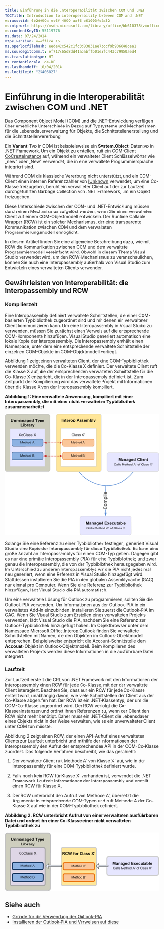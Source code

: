```yaml
---
title: Einführung in die Interoperabilität zwischen COM und .NET
TOCTitle: Introduction to interoperability between COM and .NET
ms:assetid: 6b2d099a-ec6f-4099-aaf6-e61003fe5a32
ms:mtpsurl: https://msdn.microsoft.com/library/office/bb610378(v=office.15)
ms:contentKeyID: 55119776
ms.date: 07/24/2014
mtps_version: v=office.15
ms.openlocfilehash: eede42c542c1fc3d83831ae72ccf9b906648cea1
ms.sourcegitcommit: ef717c65d8dd41ababffb01eafc443c79950aed4
ms.translationtype: HT
ms.contentlocale: de-DE
ms.lasthandoff: 10/04/2018
ms.locfileid: "25406827"
---
```

# <a name="introduction-to-interoperability-between-com-and-net"></a>Einführung in die Interoperabilität zwischen COM und .NET

Das Component Object Model (COM) und die .NET-Entwicklung verfügen über erhebliche Unterschiede in Bezug auf Typsysteme und Mechanismen für die Lebensdauerverwaltung für Objekte, die Schnittstellenerstellung und die Schnittstellenvererbung. 

Ein **Variant**-Typ in COM ist beispielsweise ein **System.Object**-Datentyp in .NET Framework. Um ein Objekt zu erstellen, ruft ein COM-Client [CoCreateInstance](https://docs.microsoft.com/windows/desktop/api/combaseapi/nf-combaseapi-cocreateinstance) auf, während ein verwalteter Client Schlüsselwörter wie „new“ oder „New“ verwendet, die in eine verwaltete Programmiersprache integriert sind. 

Während COM die klassische Vererbung nicht unterstützt, und ein COM-Client einen internen Referenzzähler von [IUnknown](https://docs.microsoft.com/windows/desktop/api/unknwn/nn-unknwn-iunknown) verwendet, um eine Co-Klasse freizugeben, beruht ein verwalteter Client auf der zur Laufzeit durchgeführten Garbage Collection von .NET Framework, um ein Objekt freizugeben. 

Diese Unterschiede zwischen der COM- und .NET-Entwicklung müssen durch einen Mechanismus aufgelöst werden, wenn Sie einen verwalteten Client auf einem COM-Objektmodell entwickeln. Der Runtime Callable Wrapper (RCW) ist ein solcher Mechanismus, der eine transparente Kommunikation zwischen COM und dem verwalteten Programmierungsmodell ermöglicht.

In diesem Artikel finden Sie eine allgemeine Beschreibung dazu, wie mit RCW die Kommunikation zwischen COM und dem verwaltete Programmiermodell vereinfacht wird. Obwohl in diesem Thema Visual Studio verwendet wird, um den RCW-Mechanismus zu veranschaulichen, können Sie auch eine Interopassembly außerhalb von Visual Studio zum Entwickeln eines verwalteten Clients verwenden.

## <a name="facilitating-interoperability-the-interop-assembly-and-rcw"></a>Gewährleisten von Interoperabilität: die Interopassembly und RCW

### <a name="compile-time"></a>Kompilierzeit

Eine Interopassembly definiert verwaltete Schnittstellen, die einer COM-basierten Typbibliothek zugeordnet sind und mit denen ein verwalteter Client kommunizieren kann. Um eine Interopassembly in Visual Studio zu verwenden, müssen Sie zunächst einen Verweis auf die entsprechende COM-Komponente hinzufügen. Visual Studio generiert automatisch eine lokale Kopie der Interopassembly. Die Interopassembly enthält einen Namespace, unter dem eine entsprechende verwaltete Schnittstelle der einzelnen COM-Objekte im COM-Objektmodell vorliegt. 

Abbildung 1 zeigt einen verwalteten Client, der eine COM-Typbibliothek verwenden möchte, die die Co-Klasse X definiert. Der verwaltete Client ruft die Klasse X auf, die der entsprechenden verwalteten Schnittstelle für die Co-Klasse X entspricht, die in der Interopassembly definiert ist. Zum Zeitpunkt der Kompilierung wird das verwaltete Projekt mit Informationen über die Klasse X von der Interopassembly kompiliert.

**Abbildung 1: Eine verwaltete Anwendung, kompiliert mit einer Interopassembly, die mit einer nicht verwalteten Typbibliothek zusammenarbeitet**

![Eine verwaltete Anwendung, kompiliert mit einer Interopassembly, die mit einer nicht verwalteten Typbibliothek zusammenarbeitet](media/pia-unmanaged-type-library.gif)
  
Solange Sie eine Referenz zu einer Typbibliothek festlegen, generiert Visual Studio eine Kopie der Interopassembly für diese Typbibliothek. Es kann eine große Anzahl an Interopassemblys für einen COM-Typ geben. Dagegen gibt es nur eine primäre Interopassembly (PIA) für eine Typbibliothek; und zwar genau die Interopassembly, die von der Typbibliothek herausgegeben wird. Im Unterschied zu anderen Interopassemblys wir die PIA nicht jedes mal neu generiert, wenn eine Referenz in Visual Studio hinzugefügt wird. Stattdessen installieren Sie die PIA in den globalen Assemblycache (GAC) nur einmal pro Computer. Wenn Sie eine Referenz zur Typbibliothek hinzufügen, lädt Visual Studio die PIA automatisch.

Um eine verwaltete Lösung für Outlook zu programmieren, sollten Sie die Outlook-PIA verwenden. Um Informationen aus der Outlook-PIA in ein verwaltetes Add-In einzubinden, installieren Sie zuerst die Outlook-PIA im GAC. Wenn Sie Visual Studio zum Erstellen eines verwalteten Projekts verwenden, lädt Visual Studio die PIA, nachdem Sie eine Referenz zur Outlook-Typbibliothek hinzugefügt haben. Im Objektbrowser unter dem Namespace Microsoft.Office.Interop.Outlook finden Sie verwaltete Schnittstellen mit Namen, die den Objekten im Outlook-Objektmodell entsprechen. Beispielsweise entspricht die Account-Schnittstelle dem **Account**-Objekt im Outlook-Objektmodell. Beim Kompilieren des verwalteten Projekts werden diese Informationen in die ausführbare Datei integriert.

### <a name="run-time"></a>Laufzeit

Zur Laufzeit erstellt die CRL von .NET Framework mit den Informationen der Interopassembly einen RCW für jede Co-Klasse, mit der der verwaltete Client interagiert. Beachten Sie, dass nur ein RCW für jede Co-Klasse erstellt wird, unabhängig davon, wie viele Schnittstellen der Client aus der Co-Klasse abgerufen hat. Der RCW ist ein .NET-Klassentyp, der um die COM-Co-Klasse angeordnet wird. Der RCW verfolgt die Co-Klasseninstanzen und ordnet ihnen Referenzen zu, wenn der Client den RCW nicht mehr benötigt. Daher muss ein .NET-Client die Lebensdauer eines Objekts nicht in der Weise verwalten, wie es ein unverwalteter Client unter COM tun müsste.

Abbildung 2 zeigt einen RCW, der einen API-Aufruf eines verwalteten Clients zur Laufzeit unterbricht und mithilfe der Informationen der Interopassembly den Aufruf der entsprechenden API in der COM-Co-Klasse zuordnet. Das folgende Verfahren beschreibt, wie das geschieht:

1.  Der verwaltete Client ruft Methode A' von Klasse X' auf, wie in der Interopassembly für eine COM-Typbibliothek definiert wurde.

2.  Falls noch kein RCW für Klasse X' vorhanden ist, verwendet die .NET Framework-Laufzeit Informationen der Interopassembly und erstellt einen RCW für Klasse X'.

3.  Der RCW unterbricht den Aufruf von Methode A', übersetzt die Argumente in entsprechende COM-Typen und ruft Methode A der Co-Klasse X auf wie in der COM-Typbibliothek definiert.

**Abbildung 2. RCW unterbricht Aufruf von einer verwalteten ausführbaren Datei und ordnet ihn einer Co-Klasse einer nicht verwalteten Typbibliothek zu**

![RCW unterbricht Aufruf von einer verwalteten ausführbaren Datei und ordnet ihn einer Co-Klasse einer nicht verwalteten Typbibliothek zu](media/pia-unmanaged-type-library-2.gif)
  

## <a name="see-also"></a>Siehe auch

- [Gründe für die Verwendung der Outlook-PIA](why-use-the-outlook-pia.md)
- [Installieren der Outlook-PIA und Verweisen auf diese](installing-and-referencing-the-outlook-pia.md)

